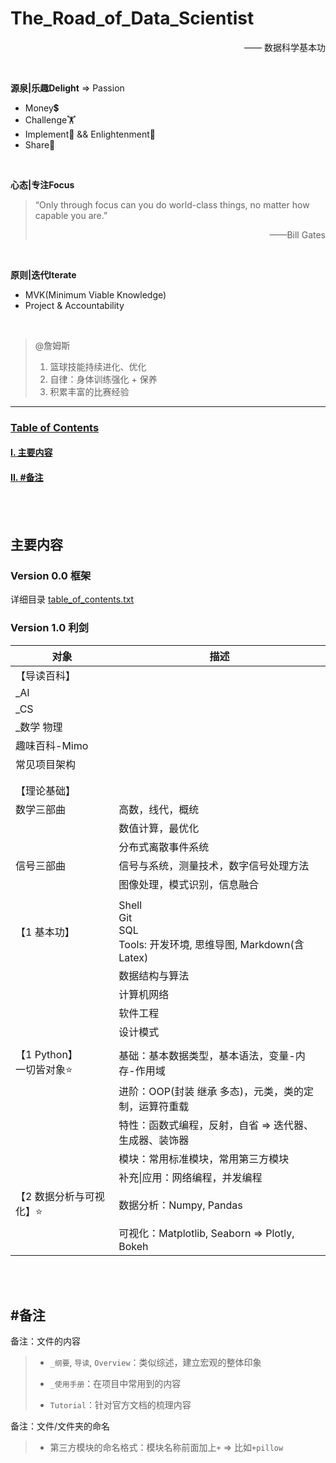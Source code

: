 # The_Road_of_Data_Scientist<a name="Start"></a>
<p align="right">—— 数据科学基本功</p>
<br>

**源泉|乐趣Delight** => Passion

- Money💲
- Challenge🏋️‍
- Implement💪 && Enlightenment🌈
- Share💖

<br>

**心态|专注Focus**<br>
> “Only through focus can you do world-class things, no matter how capable you are.”  
>
> <p align="right">——Bill Gates</p>

<br>

**原则|迭代Iterate**
- MVK(Minimum Viable Knowledge)
- Project & Accountability

<br>

> @詹姆斯
> 1. 篮球技能持续进化、优化
> 2. 自律：身体训练强化 + 保养
> 3. 积累丰富的比赛经验

---
### [Table of Contents](#Start)
#### [I. 主要内容](#Contents)
#### [II. #备注](#Remarks)

<br>
<br>

## 主要内容 <a name="Contents"></a>
### Version 0.0 框架
详细目录 [table_of_contents.txt](./table_of_contents.txt)  

### Version 1.0 利剑

| 对象                          | 描述                                                         |
| ----------------------------- | ------------------------------------------------------------ |
| 【导读百科】                  |                                                              |
| _AI                           |                                                              |
| _CS                           |                                                              |
| _数学 物理                    |                                                              |
| 趣味百科-Mimo                 |                                                              |
| 常见项目架构                  |                                                              |
|                               |                                                              |
|                               |                                                              |
| 【理论基础】                  |                                                              |
| 数学三部曲                    | 高数，线代，概统                                             |
|                               | 数值计算，最优化                                             |
|                               | 分布式离散事件系统                                           |
| 信号三部曲                    | 信号与系统，测量技术，数字信号处理方法                       |
|                               | 图像处理，模式识别，信息融合                                 |
|                               |                                                              |
| 【1 基本功】                  | Shell<br>Git<br>SQL<br>Tools: 开发环境, 思维导图, Markdown(含Latex) |
|                               | 数据结构与算法                                               |
|                               | 计算机网络                                                   |
|                               | 软件工程                                                     |
|                               | 设计模式                                                     |
|                               |                                                              |
| 【1 Python】<br />一切皆对象⭐ | 基础：基本数据类型，基本语法，变量-内存-作用域               |
|                               | 进阶：OOP(封装 继承 多态)，元类，类的定制，运算符重载        |
|                               | 特性：函数式编程，反射，自省 => 迭代器、生成器、装饰器       |
|                               | 模块：常用标准模块，常用第三方模块                           |
|                               | 补充\|应用：网络编程，并发编程                               |
| 【2 数据分析与可视化】⭐       | 数据分析：Numpy, Pandas                                      |
|                               | 可视化：Matplotlib, Seaborn => Plotly, Bokeh                 |




<br>
<br>

## #备注 <a name="Remarks"></a>


备注：文件的内容

> - `_纲要`, `导读`, `Overview`：类似综述，建立宏观的整体印象
> - `_使用手册`：在项目中常用到的内容
>
> - `Tutorial`：针对官方文档的梳理内容


备注：文件/文件夹的命名

> - 第三方模块的命名格式：模块名称前面加上`+` => 比如`+pillow`
